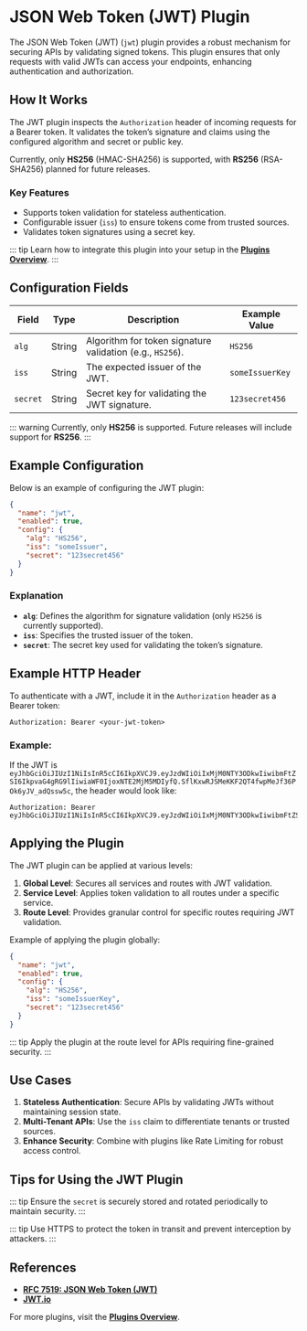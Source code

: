 # JSON Web Token (JWT) Plugin

The JSON Web Token (JWT) (`jwt`) plugin provides a robust mechanism for securing APIs by validating signed tokens. This plugin ensures that only requests with valid JWTs can access your endpoints, enhancing authentication and authorization.

## How It Works

The JWT plugin inspects the `Authorization` header of incoming requests for a Bearer token. It validates the token’s signature and claims using the configured algorithm and secret or public key.

Currently, only **HS256** (HMAC-SHA256) is supported, with **RS256** (RSA-SHA256) planned for future releases.

### Key Features

- Supports token validation for stateless authentication.
- Configurable issuer (`iss`) to ensure tokens come from trusted sources.
- Validates token signatures using a secret key.

::: tip
Learn how to integrate this plugin into your setup in the **[Plugins Overview](../plugins/index.md)**.
:::

## Configuration Fields

| Field    | Type   | Description                                               | Example Value   |
| -------- | ------ | --------------------------------------------------------- | --------------- |
| `alg`    | String | Algorithm for token signature validation (e.g., `HS256`). | `HS256`         |
| `iss`    | String | The expected issuer of the JWT.                           | `someIssuerKey` |
| `secret` | String | Secret key for validating the JWT signature.              | `123secret456`  |

::: warning
Currently, only **HS256** is supported. Future releases will include support for **RS256**.
:::

## Example Configuration

Below is an example of configuring the JWT plugin:

```json
{
  "name": "jwt",
  "enabled": true,
  "config": {
    "alg": "HS256",
    "iss": "someIssuer",
    "secret": "123secret456"
  }
}
```

### Explanation

- **`alg`**: Defines the algorithm for signature validation (only `HS256` is currently supported).
- **`iss`**: Specifies the trusted issuer of the token.
- **`secret`**: The secret key used for validating the token’s signature.

## Example HTTP Header

To authenticate with a JWT, include it in the `Authorization` header as a Bearer token:

```http
Authorization: Bearer <your-jwt-token>
```

### Example:

If the JWT is `eyJhbGciOiJIUzI1NiIsInR5cCI6IkpXVCJ9.eyJzdWIiOiIxMjM0NTY3ODkwIiwibmFtZSI6IkpvaG4gRG9lIiwiaWF0IjoxNTE2MjM5MDIyfQ.SflKxwRJSMeKKF2QT4fwpMeJf36POk6yJV_adQssw5c`, the header would look like:

```http
Authorization: Bearer eyJhbGciOiJIUzI1NiIsInR5cCI6IkpXVCJ9.eyJzdWIiOiIxMjM0NTY3ODkwIiwibmFtZSI6IkpvaG4gRG9lIiwiaWF0IjoxNTE2MjM5MDIyfQ.SflKxwRJSMeKKF2QT4fwpMeJf36POk6yJV_adQssw5c
```

## Applying the Plugin

The JWT plugin can be applied at various levels:

1. **Global Level**: Secures all services and routes with JWT validation.
2. **Service Level**: Applies token validation to all routes under a specific service.
3. **Route Level**: Provides granular control for specific routes requiring JWT validation.

Example of applying the plugin globally:

```json
{
  "name": "jwt",
  "enabled": true,
  "config": {
    "alg": "HS256",
    "iss": "someIssuerKey",
    "secret": "123secret456"
  }
}
```

::: tip
Apply the plugin at the route level for APIs requiring fine-grained security.
:::

## Use Cases

1. **Stateless Authentication**: Secure APIs by validating JWTs without maintaining session state.
2. **Multi-Tenant APIs**: Use the `iss` claim to differentiate tenants or trusted sources.
3. **Enhance Security**: Combine with plugins like Rate Limiting for robust access control.

## Tips for Using the JWT Plugin

::: tip
Ensure the `secret` is securely stored and rotated periodically to maintain security.
:::

::: tip
Use HTTPS to protect the token in transit and prevent interception by attackers.
:::

## References

- **[RFC 7519: JSON Web Token (JWT)](https://datatracker.ietf.org/doc/html/rfc7519)**
- **[JWT.io](https://jwt.io/)**

For more plugins, visit the **[Plugins Overview](../plugins/index.md)**.
